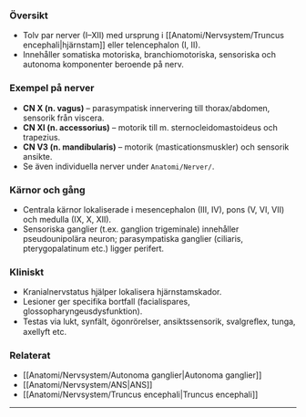 ### Översikt
- Tolv par nerver (I–XII) med ursprung i [[Anatomi/Nervsystem/Truncus encephali|hjärnstam]] eller telencephalon (I, II).  
- Innehåller somatiska motoriska, branchiomotoriska, sensoriska och autonoma komponenter beroende på nerv.

### Exempel på nerver
- **CN X (n. vagus)** – parasympatisk innervering till thorax/abdomen, sensorik från viscera.  
- **CN XI (n. accessorius)** – motorik till m. sternocleidomastoideus och trapezius.  
- **CN V3 (n. mandibularis)** – motorik (masticationsmuskler) och sensorik ansikte.  
- Se även individuella nerver under `Anatomi/Nerver/`.

### Kärnor och gång
- Centrala kärnor lokaliserade i mesencephalon (III, IV), pons (V, VI, VII) och medulla (IX, X, XII).  
- Sensoriska ganglier (t.ex. ganglion trigeminale) innehåller pseudounipolära neuron; parasympatiska ganglier (ciliaris, pterygopalatinum etc.) ligger perifert.

### Kliniskt
- Kranialnervstatus hjälper lokalisera hjärnstamskador.  
- Lesioner ger specifika bortfall (facialispares, glossopharyngeusdysfunktion).  
- Testas via lukt, synfält, ögonrörelser, ansiktssensorik, svalgreﬂex, tunga, axellyft etc.

### Relaterat
- [[Anatomi/Nervsystem/Autonoma ganglier|Autonoma ganglier]]  
- [[Anatomi/Nervsystem/ANS|ANS]]  
- [[Anatomi/Nervsystem/Truncus encephali|Truncus encephali]]  

---
